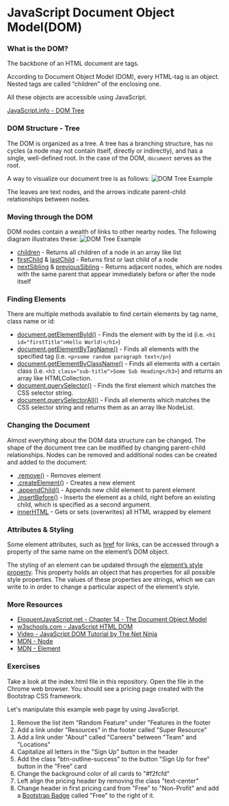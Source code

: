 # JavaScript Document Object Model(DOM)

### What is the DOM?

The backbone of an HTML document are tags.

According to Document Object Model (DOM), every HTML-tag is an object. Nested tags are called “children” of the enclosing one.

All these objects are accessible using JavaScript.

[JavaScript.info - DOM Tree](https://javascript.info/dom-nodes)

### DOM Structure - Tree

The DOM is organized as a tree. A tree has a branching structure, has no cycles (a node may not contain itself, directly or indirectly), and has a single, well-defined root. In the case of the DOM, `document` serves as the root.

A way to visualize our document tree is as follows: ![DOM Tree Example](https://eloquentjavascript.net/img/html-tree.svg)

The leaves are text nodes, and the arrows indicate parent-child relationships between nodes.

### Moving through the DOM

DOM nodes contain a wealth of links to other nearby nodes. The following diagram illustrates these: ![DOM Tree Example](https://eloquentjavascript.net/img/html-links.svg)

- [children](https://developer.mozilla.org/en-US/docs/Web/API/ParentNode/children) - Returns all children of a node in an array like list
- [firstChild](https://developer.mozilla.org/en-US/docs/Web/API/Node/firstChild) & [lastChild](https://developer.mozilla.org/en-US/docs/Web/API/Node/lastChild) - Returns first or last child of a node
- [nextSibling](https://developer.mozilla.org/en-US/docs/Web/API/Node/nextSibling) & [previousSibling](https://developer.mozilla.org/en-US/docs/Web/API/Node/previousSibling) - Returns adjacent nodes, which are nodes with the same parent that appear immediately before or after the node itself

### Finding Elements

There are multiple methods available to find certain elements by tag name, class name or id:

- [document.getElementById()](https://developer.mozilla.org/en-US/docs/Web/API/Document/getElementById) - Finds the element with by the id (i.e. `<h1 id="firstTitle">Hello World!</h1>`)
- [document.getElementByTagName()](https://developer.mozilla.org/en-US/docs/Web/API/Document/getElementsByTagName) - Finds all elements with the specified tag (i.e. `<p>some random paragraph text</p>`)
- [document.getElementByClassName()](https://developer.mozilla.org/en-US/docs/Web/API/Document/getElementsByClassName) - Finds all elements with a certain class (i.e. `<h3 class="sub-title">Some Sub Heading</h3>`) and returns an array like HTMLCollection.
- [document.querySelector()](https://developer.mozilla.org/en-US/docs/Web/API/Document/querySelector) - Finds the first element which matches the CSS selector string.
- [document.querySelectorAll()](https://developer.mozilla.org/en-US/docs/Web/API/Document/querySelectorAll) - Finds all elements which matches the CSS selector string and returns them as an array like NodeList.

### Changing the Document

Almost everything about the DOM data structure can be changed. The shape of the document tree can be modified by changing parent-child relationships. Nodes can be removed and additional nodes can be created and added to the document:

- [.remove()](https://developer.mozilla.org/en-US/docs/Web/API/ChildNode/remove) - Removes element
- [.createElement()](https://developer.mozilla.org/en-US/docs/Web/API/Document/createElement) - Creates a new element
- [.appendChild()](https://developer.mozilla.org/en-US/docs/Web/API/Node/appendChild) - Appends new child element to parent element
- [.insertBefore()](https://developer.mozilla.org/en-US/docs/Web/API/Node/insertBefore) - Inserts the element as a child, right before an existing child, which is specified as a second argument.
- [innerHTML](https://developer.mozilla.org/en-US/docs/Web/API/Element/innerHTML) - Gets or sets (overwrites) all HTML wrapped by element

### Attributes & Styling

Some element attributes, such as [href](https://developer.mozilla.org/en-US/docs/Web/API/HTMLHyperlinkElementUtils/href) for links, can be accessed through a property of the same name on the element’s DOM object.

The styling of an element can be updated through the [element’s style property](https://developer.mozilla.org/en-US/docs/Web/API/HTMLElement/style). This property holds an object that has properties for all possible style properties. The values of these properties are strings, which we can write to in order to change a particular aspect of the element’s style.

### More Resources

- [EloquentJavaScript.net - Chapter 14 - The Document Object Model](https://eloquentjavascript.net/14_dom.html)
- [w3schools.com - JavaScript HTML DOM](https://www.w3schools.com/js/js_htmldom.asp)
- [Video - JavaScript DOM Tutorial by The Net Ninja](https://youtu.be/FIORjGvT0kk)
- [MDN - Node](https://developer.mozilla.org/en-US/docs/Web/API/Node)
- [MDN - Element](https://developer.mozilla.org/en-US/docs/Web/API/Element)

### Exercises

Take a look at the index.html file in this repository. Open the file in the Chrome web browser. You should see a pricing page created with the Bootstrap CSS framework.

Let's manipulate this example web page by using JavaScript.

1. Remove the list item "Random Feature" under "Features in the footer
2. Add a link under "Resources" in the footer called "Super Resource"
3. Add a link under "About" called "Careers" between "Team" and "Locations"
4. Capitalize all letters in the "Sign Up" button in the header
5. Add the class "btn-outline-success" to the button "Sign Up for free" button in the "Free" card
6. Change the background color of all cards to "#f2fcfd"
7. Left align the pricing header by removing the class "text-center"
8. Change header in first pricing card from "Free" to "Non-Profit" and add a [Bootstrap Badge](https://getbootstrap.com/docs/4.1/components/badge/) called "Free" to the right of it.
